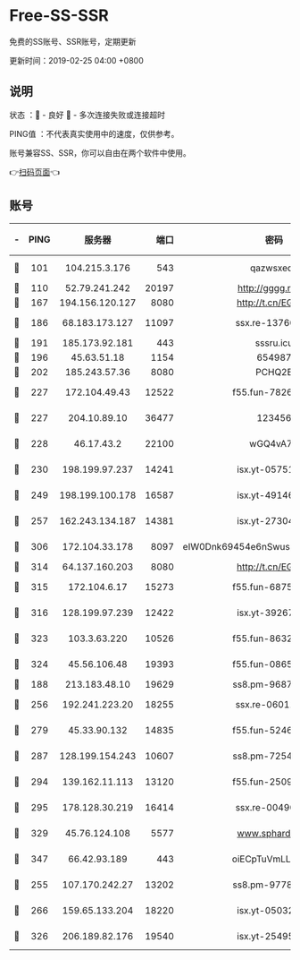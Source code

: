 # Free-SS-SSR

免费的SS账号、SSR账号，定期更新

更新时间：2019-02-25 04:00 +0800

## 说明

状态     ：🙂 - 良好 🙁 - 多次连接失败或连接超时

PING值   ：不代表真实使用中的速度，仅供参考。

账号兼容SS、SSR，你可以自由在两个软件中使用。

👉[扫码页面](https://liesauer.github.io/free-ss-ssr.github.io/)👈

## 账号

|-|PING|服务器|端口|密码|加密方式|区域|
|:----:|:----:|:-----:|-----:|:----:|:----:|:----:|
|🙂|101|104.215.3.176|543|qazwsxedc|aes-256-gcm|JP|
|🙂|110|52.79.241.242|20197|http://gggg.rocks|chacha20|KR|
|🙂|167|194.156.120.127|8080|http://t.cn/EGJIyrl|rc4-md5|RU|
|🙂|186|68.183.173.127|11097|ssx.re-13760087|aes-256-cfb|US|
|🙂|191|185.173.92.181|443|sssru.icu|rc4-md5|RU|
|🙂|196|45.63.51.18|1154|654987|chacha20|US|
|🙂|202|185.243.57.36|8080|PCHQ2E|rc4-md5|US|
|🙂|227|172.104.49.43|12522|f55.fun-78268288|aes-256-cfb|SG|
|🙂|227|204.10.89.10|36477|123456|aes-256-cfb|US|
|🙂|228|46.17.43.2|22100|wGQ4vA7D|aes-256-gcm|RU|
|🙂|230|198.199.97.237|14241|isx.yt-05751748|aes-256-cfb|US|
|🙂|249|198.199.100.178|16587|isx.yt-49146501|aes-256-cfb|US|
|🙂|257|162.243.134.187|14381|isx.yt-27304607|aes-256-cfb|US|
|🙂|306|172.104.33.178|8097|eIW0Dnk69454e6nSwuspv9DmS201tQ0D|aes-256-cfb|SG|
|🙂|314|64.137.160.203|8080|http://t.cn/EGJIyrl|rc4-md5|CA|
|🙂|315|172.104.6.17|15273|f55.fun-68758647|aes-256-cfb|US|
|🙂|316|128.199.97.239|12422|isx.yt-39267697|aes-256-cfb|SG|
|🙂|323|103.3.63.220|10526|f55.fun-86327074|aes-256-cfb|SG|
|🙂|324|45.56.106.48|19393|f55.fun-08658422|aes-256-cfb|US|
|🙂|188|213.183.48.10|19629|ss8.pm-96872218|rc4-md5|RU|
|🙂|256|192.241.223.20|18255|ssx.re-06011697|aes-256-cfb|US|
|🙂|279|45.33.90.132|14835|f55.fun-52469503|aes-256-cfb|US|
|🙂|287|128.199.154.243|10607|ss8.pm-72548685|aes-256-cfb|SG|
|🙂|294|139.162.11.113|13120|f55.fun-25099082|aes-256-cfb|SG|
|🙂|295|178.128.30.219|16414|ssx.re-00490224|aes-256-cfb|SG|
|🙂|329|45.76.124.108|5577|www.sphard.com|aes-256-cfb|AU|
|🙂|347|66.42.93.189|443|oiECpTuVmLLxk4Ts|aes-256-cfb|US|
|🙁|255|107.170.242.27|13202|ss8.pm-97786793|aes-256-cfb|US|
|🙁|266|159.65.133.204|18220|isx.yt-05032112|aes-256-cfb|SG|
|🙁|326|206.189.82.176|19540|isx.yt-25495933|aes-256-cfb|SG|
